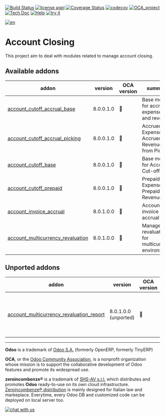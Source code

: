 [![Build Status](https://travis-ci.org/zeroincombenze/account-closing.svg?branch=8.0)](https://travis-ci.org/zeroincombenze/account-closing)
[![license agpl](https://img.shields.io/badge/licence-AGPL--3-blue.svg)](http://www.gnu.org/licenses/agpl-3.0.html)
[![Coverage Status](https://coveralls.io/repos/github/zeroincombenze/account-closing/badge.svg?branch=8.0)](https://coveralls.io/github/zeroincombenze/account-closing?branch=8.0)
[![codecov](https://codecov.io/gh/zeroincombenze/account-closing/branch/8.0/graph/badge.svg)](https://codecov.io/gh/zeroincombenze/account-closing/branch/8.0)
[![OCA_project](http://www.zeroincombenze.it/wp-content/uploads/ci-ct/prd/button-oca-8.svg)](https://github.com/OCA/account-closing/tree/8.0)
[![Tech Doc](http://www.zeroincombenze.it/wp-content/uploads/ci-ct/prd/button-docs-8.svg)](http://wiki.zeroincombenze.org/en/Odoo/8.0/dev)
[![Help](http://www.zeroincombenze.it/wp-content/uploads/ci-ct/prd/button-help-8.svg)](http://wiki.zeroincombenze.org/en/Odoo/8.0/man/FI)
[![try it](http://www.zeroincombenze.it/wp-content/uploads/ci-ct/prd/button-try-it-8.svg)](http://erp8.zeroincombenze.it)
































[![en](http://www.shs-av.com/wp-content/en_US.png)](http://wiki.zeroincombenze.org/it/Odoo/7.0/man)

Account Closing
===============

This project aim to deal with modules related to manage account closing.

[//]: # (addons)


Available addons
----------------
addon | version | OCA version | summary
--- | --- | --- | ---
[account_cutoff_accrual_base](account_cutoff_accrual_base/) | 8.0.0.1.0 | :repeat: | Base module for accrued expenses and revenues
[account_cutoff_accrual_picking](account_cutoff_accrual_picking/) | 8.0.0.1.0 | :repeat: | Accrued Expense & Accrued Revenue from Pickings
[account_cutoff_base](account_cutoff_base/) | 8.0.0.1.0 | :repeat: | Base module for Account Cut-offs
[account_cutoff_prepaid](account_cutoff_prepaid/) | 8.0.0.1.0 | :repeat: | Prepaid Expense, Prepaid Revenue
[account_invoice_accrual](account_invoice_accrual/) | 8.0.1.0.0 | :repeat: | Account invoice accrual
[account_multicurrency_revaluation](account_multicurrency_revaluation/) | 8.0.1.0.0 | :repeat: | Manage revaluation for multicurrency environment


Unported addons
---------------
addon | version | OCA version | summary
--- | --- | --- | ---
[account_multicurrency_revaluation_report](account_multicurrency_revaluation_report/) | 8.0.1.0.0 (unported) | :repeat: | Module for printing reports that completes the module Multicurrency Revaluation

[//]: # (end addons)

[//]: # (copyright)

----

**Odoo** is a trademark of [Odoo S.A.](https://www.odoo.com/) (formerly OpenERP, formerly TinyERP)

**OCA**, or the [Odoo Community Association](http://odoo-community.org/), is a nonprofit organization whose
mission is to support the collaborative development of Odoo features and
promote its widespread use.

**zeroincombenze®** is a trademark of [SHS-AV s.r.l.](http://www.shs-av.com/)
which distributes and promotes **Odoo** ready-to-use on its own cloud infrastructure.
[Zeroincombenze® distribution](http://wiki.zeroincombenze.org/en/Odoo)
is mainly designed for Italian law and markeplace.
Everytime, every Odoo DB and customized code can be deployed on local server too.

[//]: # (end copyright)

[![chat with us](https://www.shs-av.com/wp-content/chat_with_us.gif)](https://tawk.to/85d4f6e06e68dd4e358797643fe5ee67540e408b)
